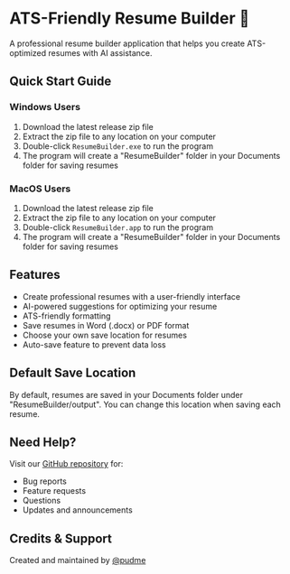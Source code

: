 # ATS-Friendly Resume Builder 🎯

A professional resume builder application that helps you create ATS-optimized resumes with AI assistance.

## Quick Start Guide

### Windows Users
1. Download the latest release zip file
2. Extract the zip file to any location on your computer
3. Double-click `ResumeBuilder.exe` to run the program
4. The program will create a "ResumeBuilder" folder in your Documents folder for saving resumes

### MacOS Users
1. Download the latest release zip file
2. Extract the zip file to any location on your computer
3. Double-click `ResumeBuilder.app` to run the program
4. The program will create a "ResumeBuilder" folder in your Documents folder for saving resumes

## Features
- Create professional resumes with a user-friendly interface
- AI-powered suggestions for optimizing your resume
- ATS-friendly formatting
- Save resumes in Word (.docx) or PDF format
- Choose your own save location for resumes
- Auto-save feature to prevent data loss

## Default Save Location
By default, resumes are saved in your Documents folder under "ResumeBuilder/output". You can change this location when saving each resume.

## Need Help?
Visit our [GitHub repository](https://github.com/pudme) for:
- Bug reports
- Feature requests
- Questions
- Updates and announcements

## Credits & Support
Created and maintained by [@pudme](https://github.com/pudme)
